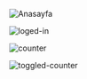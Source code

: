 ![Anasayfa](https://cdn.discordapp.com/attachments/1117807502063587388/1117808384889061466/image.png)

![loged-in](https://cdn.discordapp.com/attachments/1117807502063587388/1117808421710868541/image.png)

![counter](https://cdn.discordapp.com/attachments/1117807502063587388/1117808491269201970/image.png)

![toggled-counter](https://cdn.discordapp.com/attachments/1117807502063587388/1117808445740027934/image.png)

